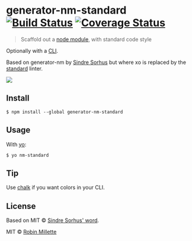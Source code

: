 # generator-nm-standard [![Build Status](https://travis-ci.org/millette/generator-nm-standard.svg?branch=master)](https://travis-ci.org/millette/generator-nm-standard) [![Coverage Status](https://coveralls.io/repos/github/millette/generator-nm-standard/badge.svg?branch=master)](https://coveralls.io/github/millette/generator-nm-standard?branch=master)
> Scaffold out a [node module](https://github.com/sindresorhus/node-module-boilerplate), with standard code style

Optionally with a [CLI](http://en.wikipedia.org/wiki/Command-line_interface).

Based on generator-nm by [Sindre Sorhus](https://www.npmjs.com/~sindresorhus) but where xo is replaced by the [standard](https://github.com/feross/standard) linter.

![](screenshot.png)


## Install

```
$ npm install --global generator-nm-standard
```


## Usage

With [yo](https://github.com/yeoman/yo):

```
$ yo nm-standard
```


## Tip

Use [chalk](https://github.com/sindresorhus/chalk) if you want colors in your CLI.


## License
Based on MIT © [Sindre Sorhus' word](http://sindresorhus.com).

MIT © [Robin Millette](http://robin.millette.info)
